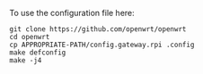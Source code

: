 To use the configuration file here:
```
git clone https://github.com/openwrt/openwrt
cd openwrt
cp APPROPRIATE-PATH/config.gateway.rpi .config
make defconfig
make -j4
```
